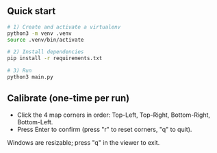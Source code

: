 ## Quick start

```bash
# 1) Create and activate a virtualenv
python3 -m venv .venv
source .venv/bin/activate

# 2) Install dependencies
pip install -r requirements.txt

# 3) Run
python3 main.py
```

## Calibrate (one-time per run)
- Click the 4 map corners in order: Top-Left, Top-Right, Bottom-Right, Bottom-Left.
- Press Enter to confirm (press "r" to reset corners, "q" to quit).

Windows are resizable; press "q" in the viewer to exit.